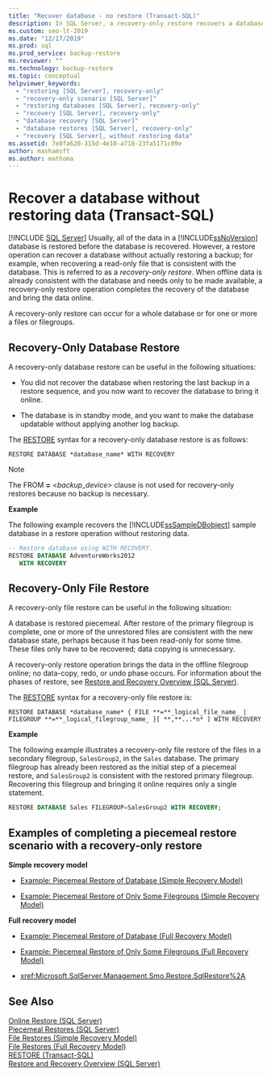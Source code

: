 ```yaml
---
title: "Recover database - no restore (Transact-SQL)"
description: In SQL Server, a recovery-only restore recovers a database without restoring a backup, typically as the last step when restoring a sequence of backups.
ms.custom: seo-lt-2019
ms.date: "12/17/2019"
ms.prod: sql
ms.prod_service: backup-restore
ms.reviewer: ""
ms.technology: backup-restore
ms.topic: conceptual
helpviewer_keywords: 
  - "restoring [SQL Server], recovery-only"
  - "recovery-only scenario [SQL Server]"
  - "restoring databases [SQL Server], recovery-only"
  - "recovery [SQL Server], recovery-only"
  - "database recovery [SQL Server]"
  - "database restores [SQL Server], recovery-only"
  - "recovery [SQL Server], without restoring data"
ms.assetid: 7e8fa620-315d-4e10-a718-23fa5171c09e
author: mashamsft
ms.author: mathoma
---
```

# Recover a database without restoring data (Transact-SQL)
 [!INCLUDE [SQL Server](../../includes/applies-to-version/sqlserver.md)]
  Usually, all of the data in a [!INCLUDE[ssNoVersion](../../includes/ssnoversion-md.md)] database is restored before the database is recovered. However, a restore operation can recover a database without actually restoring a backup; for example, when recovering a read-only file that is consistent with the database. This is referred to as a *recovery-only restore*. When offline data is already consistent with the database and needs only to be made available, a recovery-only restore operation completes the recovery of the database and bring the data online.  
  
 A recovery-only restore can occur for a whole database or for one or more a files or filegroups.  
  
## Recovery-Only Database Restore  
 A recovery-only database restore can be useful in the following situations:  
  
-   You did not recover the database when restoring the last backup in a restore sequence, and you now want to recover the database to bring it online.  
  
-   The database is in standby mode, and you want to make the database updatable without applying another log backup.  
  
 The [RESTORE](../../t-sql/statements/restore-statements-transact-sql.md) syntax for a recovery-only database restore is as follows:  
  
 `RESTORE DATABASE *database_name* WITH RECOVERY`  
  
> [!NOTE]  
> The FROM **=** \<*backup_device>* clause is not used for recovery-only restores because no backup is necessary.  
  
 **Example**  
  
 The following example recovers the [!INCLUDE[ssSampleDBobject](../../includes/sssampledbobject-md.md)] sample database in a restore operation without restoring data.  
  
```sql  
-- Restore database using WITH RECOVERY.  
RESTORE DATABASE AdventureWorks2012  
   WITH RECOVERY  
```  
  
## Recovery-Only File Restore  
 A recovery-only file restore can be useful in the following situation:  
  
 A database is restored piecemeal. After restore of the primary filegroup is complete, one or more of the unrestored files are consistent with the new database state, perhaps because it has been read-only for some time. These files only have to be recovered; data copying is unnecessary.  
  
 A recovery-only restore operation brings the data in the offline filegroup online; no data-copy, redo, or undo phase occurs. For information about the phases of restore, see [Restore and Recovery Overview &#40;SQL Server&#41;](../../relational-databases/backup-restore/restore-and-recovery-overview-sql-server.md#TlogAndRecovery).  
  
 The [RESTORE](../../t-sql/statements/restore-statements-transact-sql.md) syntax for a recovery-only file restore is:  
  
 `RESTORE DATABASE *database_name* { FILE **=**_logical_file_name_ | FILEGROUP **=**_logical_filegroup_name_ }[ **,**...*n* ] WITH RECOVERY`  
  
 **Example**  
  
 The following example illustrates a recovery-only file restore of the files in a secondary filegroup, `SalesGroup2`, in the `Sales` database. The primary filegroup has already been restored as the initial step of a piecemeal restore, and `SalesGroup2` is consistent with the restored primary filegroup. Recovering this filegroup and bringing it online requires only a single statement.  
  
```sql  
RESTORE DATABASE Sales FILEGROUP=SalesGroup2 WITH RECOVERY;  
```  
  
## Examples of completing a piecemeal restore scenario with a recovery-only restore  
 **Simple recovery model**  
  
-   [Example: Piecemeal Restore of Database &#40;Simple Recovery Model&#41;](../../relational-databases/backup-restore/example-piecemeal-restore-of-database-simple-recovery-model.md)  
  
-   [Example: Piecemeal Restore of Only Some Filegroups &#40;Simple Recovery Model&#41;](../../relational-databases/backup-restore/example-piecemeal-restore-of-only-some-filegroups-simple-recovery-model.md)  
  
 **Full recovery model**  
  
-   [Example: Piecemeal Restore of Database &#40;Full Recovery Model&#41;](../../relational-databases/backup-restore/example-piecemeal-restore-of-database-full-recovery-model.md)  
  
-   [Example: Piecemeal Restore of Only Some Filegroups &#40;Full Recovery Model&#41;](../../relational-databases/backup-restore/example-piecemeal-restore-of-only-some-filegroups-full-recovery-model.md)  
  
-   <xref:Microsoft.SqlServer.Management.Smo.Restore.SqlRestore%2A>  
  
## See Also  
 [Online Restore &#40;SQL Server&#41;](../../relational-databases/backup-restore/online-restore-sql-server.md)   
 [Piecemeal Restores &#40;SQL Server&#41;](../../relational-databases/backup-restore/piecemeal-restores-sql-server.md)   
 [File Restores &#40;Simple Recovery Model&#41;](../../relational-databases/backup-restore/file-restores-simple-recovery-model.md)   
 [File Restores &#40;Full Recovery Model&#41;](../../relational-databases/backup-restore/file-restores-full-recovery-model.md)   
 [RESTORE &#40;Transact-SQL&#41;](../../t-sql/statements/restore-statements-transact-sql.md)  
 [Restore and Recovery Overview (SQL Server)](../../relational-databases/backup-restore/restore-and-recovery-overview-sql-server.md) 
  
